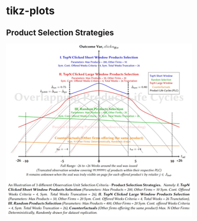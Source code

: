 # tikz-plots

## Product Selection Strategies

![product_selection_strategy.jpg](product_selection_strategy.jpg "Product Selection Strategies")